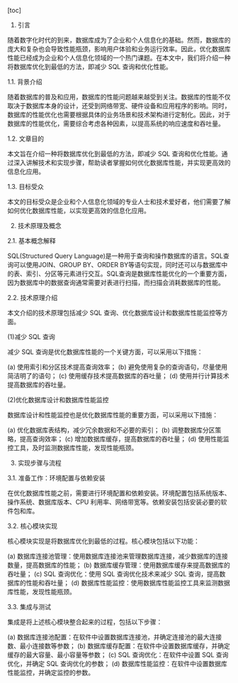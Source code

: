 
[toc]                    
                
                
1. 引言

随着数字化时代的到来，数据库成为了企业和个人信息化的基础。然而，数据库的庞大和复杂也会导致性能瓶颈，影响用户体验和业务运行效率。因此，优化数据库性能已经成为企业和个人信息化领域的一个热门课题。在本文中，我们将介绍一种将数据库优化到最低的方法，即减少 SQL 查询和优化性能。

1.1. 背景介绍

随着数据库的普及和应用，数据库的性能问题越来越受到关注。数据库的性能不仅取决于数据库本身的设计，还受到网络带宽、硬件设备和应用程序的影响。同时，数据库的性能优化也需要根据具体的业务场景和技术架构进行定制化。因此，对于数据库的性能优化，需要综合考虑各种因素，以提高系统的响应速度和吞吐量。

1.2. 文章目的

本文旨在介绍一种将数据库优化到最低的方法，即减少 SQL 查询和优化性能。通过深入讲解技术和实现步骤，帮助读者掌握如何优化数据库性能，并实现更高效的信息化应用。

1.3. 目标受众

本文的目标受众是企业和个人信息化领域的专业人士和技术爱好者，他们需要了解如何优化数据库性能，以实现更高效的信息化应用。

2. 技术原理及概念

2.1. 基本概念解释

SQL(Structured Query Language)是一种用于查询和操作数据库的语言。SQL查询可以使用JOIN、GROUP BY、ORDER BY等语句实现，同时还可以与数据库中的表、索引、分区等元素进行交互。SQL查询是数据库性能优化的一个重要方面，因为数据库中的数据查询通常需要对表进行扫描，而扫描会消耗数据库的性能。

2.2. 技术原理介绍

本文介绍的技术原理包括减少 SQL 查询、优化数据库设计和数据库性能监控等方面。

(1)减少 SQL 查询

减少 SQL 查询是优化数据库性能的一个关键方面，可以采用以下措施：

(a) 使用索引和分区技术提高查询效率；
(b) 避免使用复杂的查询语句，尽量使用简洁明了的语句；
(c) 使用缓存技术提高数据库的吞吐量；
(d) 使用并行计算技术提高数据库的吞吐量。

(2)优化数据库设计和数据库性能监控

数据库设计和性能监控也是优化数据库性能的重要方面，可以采用以下措施：

(a) 优化数据库表结构，减少冗余数据和不必要的索引；
(b) 调整数据库分区策略，提高查询效率；
(c) 增加数据库缓存，提高数据库的吞吐量；
(d) 使用性能监控工具，及时监测数据库性能，发现性能瓶颈。

3. 实现步骤与流程

3.1. 准备工作：环境配置与依赖安装

在优化数据库性能之前，需要进行环境配置和依赖安装。环境配置包括系统版本、操作系统、数据库版本、CPU 利用率、网络带宽等。依赖安装包括安装必要的软件包和库。

3.2. 核心模块实现

核心模块实现是将数据库优化到最低的过程。核心模块包括以下功能：

(a) 数据库连接池管理：使用数据库连接池来管理数据库连接，减少数据库的连接数量，提高数据库的性能；
(b) 数据库缓存管理：使用数据库缓存来提高数据库的吞吐量；
(c) SQL 查询优化：使用 SQL 查询优化技术来减少 SQL 查询，提高数据库的性能和吞吐量；
(d) 数据库性能监控：使用数据库性能监控工具来监测数据库性能，发现性能瓶颈。

3.3. 集成与测试

集成是将上述核心模块整合起来的过程，包括以下步骤：

(a) 数据库连接池配置：在软件中设置数据库连接池，并确定连接池的最大连接数、最小连接数等参数；
(b) 数据库缓存配置：在软件中设置数据库缓存，并确定缓存的最大容量、最小容量等参数；
(c) SQL 查询优化：在软件中设置 SQL 查询优化，并确定 SQL 查询优化的参数；
(d) 数据库性能监控：在软件中设置数据库性能监控，并确定监控的参数。

